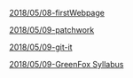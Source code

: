 [2018/05/08-firstWebpage](https://downtownscarf7.github.io/)

[2018/05/09-patchwork](https://github.com/DownTownScarf7/patchwork)

[2018/05/09-git-it](https://github.com/DownTownScarf7/git-it)

[2018/05/09-GreenFox Syllabus](https://github.com/DownTownScarf7/git-lesson-repository)

